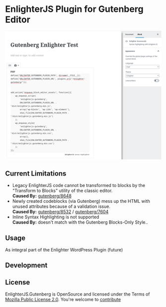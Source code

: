 EnlighterJS Plugin for Gutenberg Editor
=========================================

![Gutenberg Editor Integration](assets/enlighterjs_gutenberg_test.png)

Current Limitations
----------------------------------------------

* Legacy EnlighterJS code cannot be transformed to blocks by the "Transform to Blocks" utility of the classic editor.  
**Caused By:** [gutenberg/8648](https://github.com/WordPress/gutenberg/issues/8648)
* Newly created codeblocks (via Gutenberg) mess up the HTML with unused attributes because of a validation issue.  
**Caused By:** [gutenberg/8532](https://github.com/WordPress/gutenberg/issues/8532) / [gutenberg/7604](https://github.com/WordPress/gutenberg/issues/7604)
* Inline Syntax Highlighting is not supported  
**Caused By:** doesn't match with the Gutenberg Blocks-Only Style..

Usage
----------------------------------------------

As integral part of the Enlighter WordPress Plugin (future)

Development
----------------------------------------------


License
----------------------------------------------

EnlighterJS.Gutenberg is OpenSource and licensed under the Terms of [Mozilla Public License 2.0](https://opensource.org/licenses/MPL-2.0). You're welcome to [contribute](docs/CONTRIBUTING.md)